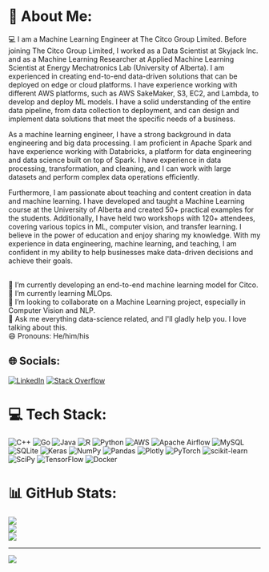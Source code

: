# 💫 About Me:
‍💻 I am a Machine Learning Engineer at The Citco Group Limited. Before joining The Citco Group Limited, I worked as a Data Scientist at Skyjack Inc. and as a Machine Learning Researcher at Applied Machine Learning Scientist at Energy Mechatronics Lab (University of Alberta). I am experienced in creating end-to-end data-driven solutions that can be deployed on edge or cloud platforms. I have experience working with different AWS platforms, such as AWS SakeMaker, S3, EC2, and Lambda, to develop and deploy ML models. I have a solid understanding of the entire data pipeline, from data collection to deployment, and can design and implement data solutions that meet the specific needs of a business.

As a machine learning engineer, I have a strong background in data engineering and big data processing. I am proficient in Apache Spark and have experience working with Databricks, a platform for data engineering and data science built on top of Spark. I have experience in data processing, transformation, and cleaning, and I can work with large datasets and perform complex data operations efficiently.

Furthermore, I am passionate about teaching and content creation in data and machine learning. I have developed and taught a Machine Learning course at the University of Alberta and created 50+ practical examples for the students. Additionally, I have held two workshops with 120+ attendees, covering various topics in ML, computer vision, and transfer learning. I believe in the power of education and enjoy sharing my knowledge. With my experience in data engineering, machine learning, and teaching, I am confident in my ability to help businesses make data-driven decisions and achieve their goals.

<br>🔭 I’m currently developing an end-to-end machine learning model for Citco.<br>🌱 I’m currently learning MLOps.<br>👯 I’m looking to collaborate on a Machine Learning project, especially in Computer Vision and NLP.<br>💬 Ask me everything data-science related, and I'll gladly help you. I love talking about this.<br>😄 Pronouns: He/him/his


## 🌐 Socials:
[![LinkedIn](https://img.shields.io/badge/LinkedIn-%230077B5.svg?logo=linkedin&logoColor=white)](https://linkedin.com/in/arminnorouzi) [![Stack Overflow](https://img.shields.io/badge/-Stackoverflow-FE7A16?logo=stack-overflow&logoColor=white)](https://stackoverflow.com/users/19596892) 

# 💻 Tech Stack:
![C++](https://img.shields.io/badge/c++-%2300599C.svg?style=flat&logo=c%2B%2B&logoColor=white) ![Go](https://img.shields.io/badge/go-%2300ADD8.svg?style=flat&logo=go&logoColor=white) ![Java](https://img.shields.io/badge/java-%23ED8B00.svg?style=flat&logo=java&logoColor=white) ![R](https://img.shields.io/badge/r-%23276DC3.svg?style=flat&logo=r&logoColor=white) ![Python](https://img.shields.io/badge/python-3670A0?style=flat&logo=python&logoColor=ffdd54) ![AWS](https://img.shields.io/badge/AWS-%23FF9900.svg?style=flat&logo=amazon-aws&logoColor=white) ![Apache Airflow](https://img.shields.io/badge/Apache%20Airflow-017CEE?style=flat&logo=Apache%20Airflow&logoColor=white) ![MySQL](https://img.shields.io/badge/mysql-%2300f.svg?style=flat&logo=mysql&logoColor=white) ![SQLite](https://img.shields.io/badge/sqlite-%2307405e.svg?style=flat&logo=sqlite&logoColor=white) ![Keras](https://img.shields.io/badge/Keras-%23D00000.svg?style=flat&logo=Keras&logoColor=white) ![NumPy](https://img.shields.io/badge/numpy-%23013243.svg?style=flat&logo=numpy&logoColor=white) ![Pandas](https://img.shields.io/badge/pandas-%23150458.svg?style=flat&logo=pandas&logoColor=white) ![Plotly](https://img.shields.io/badge/Plotly-%233F4F75.svg?style=flat&logo=plotly&logoColor=white) ![PyTorch](https://img.shields.io/badge/PyTorch-%23EE4C2C.svg?style=flat&logo=PyTorch&logoColor=white) ![scikit-learn](https://img.shields.io/badge/scikit--learn-%23F7931E.svg?style=flat&logo=scikit-learn&logoColor=white) ![SciPy](https://img.shields.io/badge/SciPy-%230C55A5.svg?style=flat&logo=scipy&logoColor=%white) ![TensorFlow](https://img.shields.io/badge/TensorFlow-%23FF6F00.svg?style=flat&logo=TensorFlow&logoColor=white) ![Docker](https://img.shields.io/badge/docker-%230db7ed.svg?style=flat&logo=docker&logoColor=white)
# 📊 GitHub Stats:
![](https://github-readme-stats.vercel.app/api?username=arminnorouzi&theme=dark&hide_border=false&include_all_commits=false&count_private=false)<br/>
![](https://github-readme-streak-stats.herokuapp.com/?user=arminnorouzi&theme=dark&hide_border=false)<br/>
![](https://github-readme-stats.vercel.app/api/top-langs/?username=arminnorouzi&theme=dark&hide_border=false&include_all_commits=false&count_private=false&layout=compact)

---
[![](https://visitcount.itsvg.in/api?id=arminnorouzi&icon=0&color=3)](https://visitcount.itsvg.in)

<!-- Proudly created with GPRM ( https://gprm.itsvg.in ) -->

